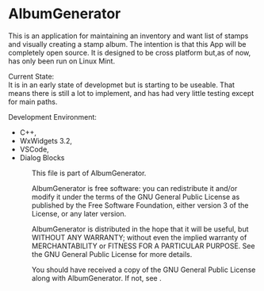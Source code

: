 # AlbumGenerator

This is an application for maintaining an inventory and want list of stamps and visually creating a stamp album. The intention is that this App will be completely open source. It is designed to be cross platform but,as of now, has only been run on Linux Mint.

Current State:<br>
It is in an early state of developmet but is starting to be useable. That means there is still a lot to implement, and has had very little testing except for main paths.

Development Environment:<br>
<ul>
    <li>C++,<br>
    <li>WxWidgets 3.2,<br>
    <li>VSCode,<br>
    <li>Dialog Blocks <http://www.dialogblocks.com/><br>
    <ul>

  <p> This file is part of AlbumGenerator.
 
  <p> AlbumGenerator is free software: you can redistribute it and/or modify it under the 
  terms of the GNU General Public License as published by the Free Software Foundation, 
  either version 3 of the License, or any later version.
 
  <p> AlbumGenerator is distributed in the hope that it will be useful, but WITHOUT ANY 
  WARRANTY; without even the implied warranty of MERCHANTABILITY or FITNESS FOR A 
  PARTICULAR PURPOSE. See the GNU General Public License for more details.
 
  <p> You should have received a copy of the GNU General Public License along with 
  AlbumGenerator. If not, see <https://www.gnu.org/licenses/>.